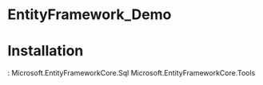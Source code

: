 # EntityFramework_Demo

<h1>Installation</h1>:
Microsoft.EntityFrameworkCore.Sql
Microsoft.EntityFrameworkCore.Tools
